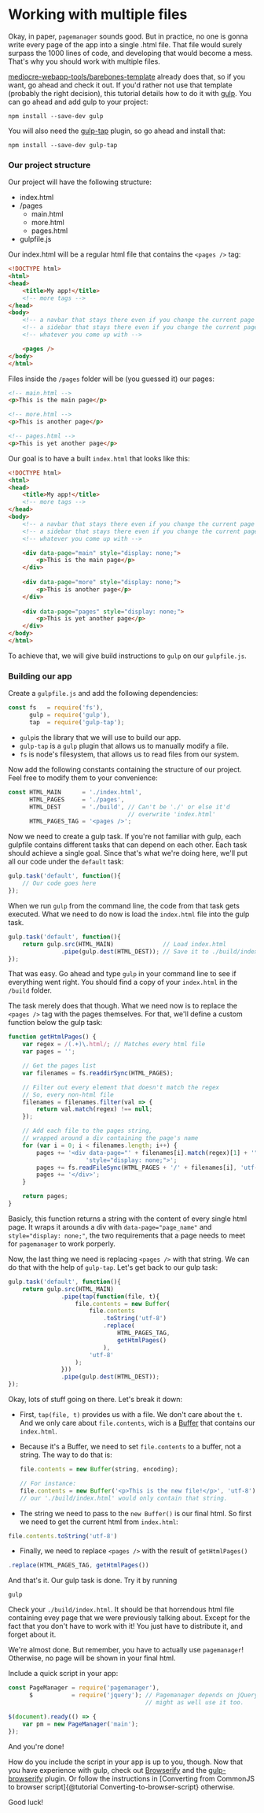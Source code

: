 # Working with multiple files

Okay, in paper, `pagemanager` sounds good. But in practice, no one is gonna write every page of the app into a single .html file. That file would surely surpass the 1000 lines of code, and developing that would become a mess. That's why you should work with multiple files.

[mediocre-webapp-tools/barebones-template](https://github.com/mediocre-webapp-tools/barebones-template) already does that, so if you want, go ahead and check it out. If you'd rather not use that template (probably the right decision), this tutorial details how to do it with [gulp](http://gulpjs.com/). You can go ahead and add gulp to your project:

```
npm install --save-dev gulp
```

You will also need the [gulp-tap](https://www.npmjs.com/package/gulp-tap) plugin, so go ahead and install that:

```
npm install --save-dev gulp-tap
```

### Our project structure

Our project will have the following structure:

* index.html
* /pages
	* main.html
	* more.html
	* pages.html
* gulpfile.js

Our index.html will be a regular html file that contains the `<pages />` tag:

```html
<!DOCTYPE html>
<html>
<head>
	<title>My app!</title>
	<!-- more tags -->
</head>
<body>
	<!-- a navbar that stays there even if you change the current page -->
	<!-- a sidebar that stays there even if you change the current page -->
	<!-- whatever you come up with -->

	<pages />
</body>
</html>
```

Files inside the `/pages` folder will be (you guessed it) our pages:

```html
<!-- main.html -->
<p>This is the main page</p>

<!-- more.html -->
<p>This is another page</p>

<!-- pages.html -->
<p>This is yet another page</p>
```

Our goal is to have a built `index.html` that looks like this:

```html
<!DOCTYPE html>
<html>
<head>
	<title>My app!</title>
	<!-- more tags -->
</head>
<body>
	<!-- a navbar that stays there even if you change the current page -->
	<!-- a sidebar that stays there even if you change the current page -->
	<!-- whatever you come up with -->

	<div data-page="main" style="display: none;">
		<p>This is the main page</p>
	</div>
	
	<div data-page="more" style="display: none;">
		<p>This is another page</p>
	</div>
	
	<div data-page="pages" style="display: none;">
		<p>This is yet another page</p>
	</div>
</body>
</html>
```

To achieve that, we will give build instructions to `gulp` on our `gulpfile.js`.

### Building our app

Create a `gulpfile.js` and add the following dependencies:

```javascript
const fs   = require('fs'),
      gulp = require('gulp'),
      tap  = require('gulp-tap');
```

* `gulp`is the library that we will use to build our app.
* `gulp-tap` is a `gulp` plugin that allows us to manually modify a file.
* `fs` is node's filesystem, that allows us to read files from our system.

Now add the following constants containing the structure of our project. Feel free to modify them to your convenience:

```javascript
const HTML_MAIN      = './index.html',
      HTML_PAGES     = './pages',
      HTML_DEST      = './build', // Can't be './' or else it'd
                                  // overwrite 'index.html'
      HTML_PAGES_TAG = '<pages />';
```

Now we need to create a gulp task. If you're not familiar with gulp, each gulpfile contains different tasks that can depend on each other. Each task should achieve a single goal. Since that's what we're doing here, we'll put all our code under the `default` task:

```javascript
gulp.task('default', function(){
	// Our code goes here
});
```

When we run `gulp` from the command line, the code from that task gets executed. What we need to do now is load the `index.html` file into the gulp task.

```javascript
gulp.task('default', function(){
	return gulp.src(HTML_MAIN)              // Load index.html
	           .pipe(gulp.dest(HTML_DEST)); // Save it to ./build/index.html
});
```

That was easy. Go ahead and type `gulp` in your command line to see if everything went right. You should find a copy of your `index.html` in the `/build` folder.

The task merely does that though. What we need now is to replace the `<pages />` tag with the pages themselves. For that, we'll define a custom function below the gulp task:

```javascript
function getHtmlPages() {
	var regex = /(.+)\.html/; // Matches every html file
	var pages = '';

	// Get the pages list
	var filenames = fs.readdirSync(HTML_PAGES);

	// Filter out every element that doesn't match the regex
	// So, every non-html file
	filenames = filenames.filter(val => {
		return val.match(regex) !== null;
	});

	// Add each file to the pages string,
	// wrapped around a div containing the page's name
	for (var i = 0; i < filenames.length; i++) {
		pages += '<div data-page="' + filenames[i].match(regex)[1] + '" ' +
		              'style="display: none;">';
		pages += fs.readFileSync(HTML_PAGES + '/' + filenames[i], 'utf-8');
		pages += '</div>';
	}

	return pages;
}
```

Basicly, this function returns a string with the content of every single html page. It wraps it arounds a div with `data-page="page_name"` and `style="display: none;"`, the two requirements that a page needs to meet for `pagemanager` to work porperly.

Now, the last thing we need is replacing `<pages />` with that string. We can do that with the help of  `gulp-tap`. Let's get back to our gulp task:

```javascript
gulp.task('default', function(){
	return gulp.src(HTML_MAIN)
	           .pipe(tap(function(file, t){
		           file.contents = new Buffer(
			           file.contents
			               .toString('utf-8')
			               .replace(
				               HTML_PAGES_TAG,
				               getHtmlPages()
			               ),
			           'utf-8'
		           );
	           }))
	           .pipe(gulp.dest(HTML_DEST));
});
```

Okay, lots of stuff going on there. Let's break it down:

* First, `tap(file, t)` provides us with a file. We don't care about the `t`. And we only care about `file.contents`, wich is a [Buffer](https://nodejs.org/api/buffer.html) that contains our `index.html`.
* Because it's a Buffer, we need to set `file.contents` to a buffer, not a string. The way to do that is:

  ```javascript
  file.contents = new Buffer(string, encoding);
  
  // For instance:
  file.contents = new Buffer('<p>This is the new file!</p>', 'utf-8');
  // our './build/index.html' would only contain that string.
  ```
* The string we need to pass to the `new Buffer()` is our final html. So first we need to get the current html from `index.html`:
```javascript
file.contents.toString('utf-8')
```
* Finally, we need to replace `<pages />` with the result of `getHtmlPages()`
```javascript
.replace(HTML_PAGES_TAG, getHtmlPages())
```

And that's it. Our gulp task is done. Try it by running
```
gulp
```

Check your `./build/index.html`. It should be that horrendous html file containing evey page that we were previously talking about. Except for the fact that you don't have to work with it! You just have to distribute it, and forget about it.

We're almost done. But remember, you have to actually use `pagemanager`! Otherwise, no page will be shown in your final html.

Include a quick script in your app:

```javascript
const PageManager = require('pagemanager'),
      $           = require('jquery'); // Pagemanager depends on jQuery, so you
                                       // might as well use it too.

$(document).ready(() => {
	var pm = new PageManager('main');
});
```

And you're done!

How do you include the script in your app is up to you, though. Now that you have experience with gulp, check out [Browserify](http://browserify.org/) and the [gulp-browserify](https://www.npmjs.com/package/gulp-browserify) plugin. Or follow the instructions in [Converting from CommonJS to browser script]{@tutorial Converting-to-browser-script} otherwise.

Good luck!